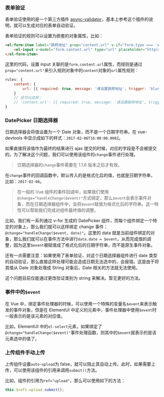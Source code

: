 ### 表单验证

表单验证使用的是一个第三方插件 [async-validator](https://github.com/yiminghe/async-validator)，基本上参考这个插件的说明，就可以生成对应的表单自动验证。

表单验证的规则可以设置为嵌套的对象属性，比如：

```html
<el-form-item label="跳转地址" prop="content.url" v-if="form.type === 'view'">
    <el-input v-model="form.content.url" type="url" placeholder="http(s)://"></el-input>
</el-form-item>
```

这里的代码，设置 input 关联的是`form.content.url`属性，而规则是通过`prop="content.url"`来引入规则对象中的`content`对象的`url`属性规则：

```js
rules: {
    content: {
        url: [{ required: true, message: '请设置跳转地址', trigger: 'blur' }]
    }
    // 还可以这样：
    // 'content.url': [{ required: true, message: '请设置跳转地址', trigger: 'blur' }]
}
```

### DatePicker 日期选择器

日期选择器会将值设置为一个 Date 对象，而不是一个日期字符串。在 vue-devtools 中显示成如下的样式：`2017-02-06T16:00:00.000Z`。

如果直接将该值作为最终的结果进行 ajax 提交的时候，对应的字段是不会被提交的。为了解决这个问题，我们可以使用该组件的`change`事件进行处理。

> 日期选择器的`change`事件需要在 1.1.6 版本之后才有效。

在`change`事件的回调函数中，默认传入的是格式化后的值，也就是日期字符串，比如：`2017-02-06`。

> 在一般的 Vue 组件的事件回调中，如果我们使用`@change="handleChange($event)"`方式绑定，那么`$event`会表示事件对象，而在日期选择器组件中，会将`$event`赋值为格式化后的字符串。这一特性可以帮助我们完成对组件最终值的调整。

比如，我们有一系列通过 v-for 生成的 DatePicker 组件，而每个组件绑定一个特定的对象上，那么我们就可以这样绑定 change 事件：`@change="handleChange($event, data)"`。这里的 data 就是当前组件绑定的对象，那么我们就可以在事件方法中进行`data.date = $event`，从而完成值的调整，因为这里`$event`被赋值成了格式化后的日期字符串，而不是原生事件对象。

还有一点需要注意：如果使用了表单验证，对这个日期选择器组件进行 date 类型的自动验证，那么直接这样处理可能会造成日期无法选中的，会报错。这是由于将其值从 Date 对象处理成 String 对象后，Date 相关的方法就无法使用。

这个问题目前仅能通过更改验证类别为 string 来解决。暂无更好的方法。


### 事件中的`$event`

在 Vue 中，绑定事件处理器的时候，可以使用一个特殊的变量名`$event`来表示触发的事件对象，但是在 ElementUI 中定义的元素中，事件处理器中使用`$event`时一般表示的是该元素的对应值。

比如，ElementUI 中的`el-select`元素，如果绑定了`@change="handleChange($event)"`事件处理函数，则其中的`$event`就表示的是该元素选中的值了。

### 上传组件手动上传

上传组件设置`auto-upload`为 false，就可以阻止其自动上传。此时，如果需要上传，可以使用该组件的引用来调用`submit()`方法。

比如，组件的引用为`ref="upload"`，那么可以使用如下的方法：

```JavaScript
this.$refs.upload.submit();
```


